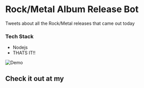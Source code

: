 # Rock/Metal Album Release Bot 
Tweets about all the Rock/Metal releases that came out today 

### Tech Stack
-   Nodejs
-   THATS IT!!

![Demo](https://i.imgur.com/InFexJ2.png)

## Check it out at my 
[Twitter]: https://twitter.com/sehmim
